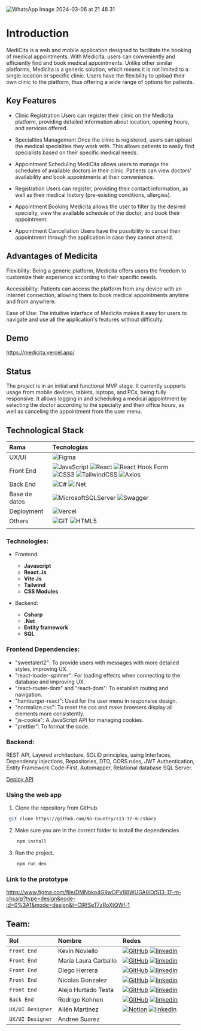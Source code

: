 ![WhatsApp Image 2024-03-06 at 21 48 31](https://github.com/No-Country/s13-17-m-csharp/assets/159576872/e5a01eba-d2d2-4df6-8c37-8bacdb7a19bc)

# Introduction
MediCita is a web and mobile application designed to facilitate the booking of medical appointments. With Medicita, users can conveniently and efficiently find and book medical appointments. Unlike other similar platforms, Medicita is a generic solution, which means it is not limited to a single location or specific clinic. Users have the flexibility to upload their own clinic to the platform, thus offering a wide range of options for patients.

## Key Features

* Clinic Registration
Users can register their clinic on the Medicita platform, providing detailed information about location, opening hours, and services offered.

* Specialties Management
Once the clinic is registered, users can upload the medical specialties they work with. This allows patients to easily find specialists based on their specific medical needs.

* Appointment Scheduling
MediCita allows users to manage the schedules of available doctors in their clinic. Patients can view doctors' availability and book appointments at their convenience.

* Registration
 Users can register, providing their contact information, as well as their medical history (pre-existing conditions, allergies).

* Appointment Booking
Medicita allows the user to filter by the desired specialty, view the available schedule of the doctor, and book their appointment.

* Appointment Cancellation
Users have the possibility to cancel their appointment through the application in case they cannot attend.

## Advantages of Medicita

Flexibility: Being a generic platform, Medicita offers users the freedom to customize their experience according to their specific needs.

Accessibility: Patients can access the platform from any device with an internet connection, allowing them to book medical appointments anytime and from anywhere.

Ease of Use: The intuitive interface of Medicita makes it easy for users to navigate and use all the application's features without difficulty.

## Demo
https://medicita.vercel.app/

## Status
The project is in an initial and functional MVP stage. It currently supports usage from mobile devices, tablets, laptops, and PCs, being fully responsive. It allows logging in and scheduling a medical appointment by selecting the doctor according to the specialty and their office hours, as well as canceling the appointment from the user menu.


## Technological Stack


| Rama          | Tecnologías                                                                                                                                                                                                                                                                                                                                                                                                                                                                                                                                                                                                                                                                                                                   |
| :------------ | :---------------------------------------------------------------------------------------------------------------------------------------------------------------------------------------------------------------------------------------------------------------------------------------------------------------------------------------------------------------------------------------------------------------------------------------------------------------------------------------------------------------------------------------------------------------------------------------------------------------------------------------------------------------------------------------------------------------------------- |
| UX/UI         | ![Figma](https://img.shields.io/badge/figma-%23F24E1E.svg?style=for-the-badge&logo=figma&logoColor=white)                                                                                                                                                                                                                                                                                                                                                                                                                                                                                                                                                                                                                     |
| Front End     | ![JavaScript](https://img.shields.io/badge/javascript-%23323330.svg?style=for-the-badge&logo=javascript&logoColor=%23F7DF1E) ![React](https://img.shields.io/badge/react-%2320232a.svg?style=for-the-badge&logo=react&logoColor=%2361DAFB) ![React Hook Form](https://img.shields.io/badge/React%20Hook%20Form-%23EC5990.svg?style=for-the-badge&logo=reacthookform&logoColor=white) ![CSS3](https://img.shields.io/badge/css3-%231572B6.svg?style=for-the-badge&logo=css3&logoColor=white) ![TailwindCSS](https://img.shields.io/badge/tailwindcss-%2338B2AC.svg?style=for-the-badge&logo=tailwind-css&logoColor=white) ![Axios](https://img.shields.io/badge/Axios-5A29E4.svg?style=for-the-badge&logo=Axios&logoColor=white) |
| Back End      | ![C#](https://img.shields.io/badge/c%23-%23239120.svg?style=for-the-badge&logo=c-sharp&logoColor=white) ![.Net](https://img.shields.io/badge/.NET-5C2D91?style=for-the-badge&logo=.net&logoColor=white)                                                                                                                                                                                                                                                                                                                                                                                                                                                                                                                       |
| Base de datos | ![MicrosoftSQLServer](https://img.shields.io/badge/Microsoft%20SQL%20Server-CC2927?style=for-the-badge&logo=microsoft%20sql%20server&logoColor=white) ![Swagger](https://img.shields.io/badge/-Swagger-%23Clojure?style=for-the-badge&logo=swagger&logoColor=white)                                                                                                                                                                                                                                                                                                                                                                                                                                                           |
| Deployment    | ![Vercel](https://img.shields.io/badge/vercel-%23000000.svg?style=for-the-badge&logo=vercel&logoColor=white)                                                                                                                                                                                                                                                                                                                                                                                                                                                                                                                                                                                                                  |
| Others        | ![GIT](https://img.shields.io/badge/Git-fc6d26?style=for-the-badge&logo=git&logoColor=white) ![HTML5](https://img.shields.io/badge/html5-%23E34F26.svg?style=for-the-badge&logo=html5&logoColor=white)                                                                                                                                                                                                                                             |
|               |


### Technologies:

- Frontend:

  - **Javascript**
  - **React.Js**
  - **Vite Js**
  - **Tailwind**
  - **CSS Modules**

- Backend:

  - **Csharp**
  - **.Net**
  - **Entity framework**
  - **SQL**
 

### Frontend Dependencies:

- "sweetalert2": To provide users with messages with more detailed styles, improving UX. 
- "react-loader-spinner": For loading effects when connecting to the database and improving UX. 
- "react-router-dom" and "react-dom": To establish routing and navigation. 
- "hamburger-react": Used for the user menu in responsive design. 
- "normalize.css": To reset the css and make browsers display all elements more consistently. 
- "js-cookie": A JavaScript API for managing cookies. 
- "prettier": To format the code.

### Backend:

REST API, Layered architecture, SOLID principles, using Interfaces, Dependency injections, Repositories, DTO, CORS rules, JWT Authentication, Entity Framework Code-First, Automapper, Relational database SQL Server.

[Deploy API](https://www.medicita.somee.com/swagger/index.html)

### Using the web app

1. Clone the repository from GitHub.
   
  ```bash
   git clone https://github.com/No-Country/s13-17-m-csharp
```
2. Make sure you are in the correct folder to install the dependencies

```bash
    npm install
```

3. Run the project.

```bash
    npm run dev
```


### Link to the prototype
https://www.figma.com/file/DMNbko4G9wOPV88WUGA8iD/S13-17-m-chsarp?type=design&node-id=0%3A1&mode=design&t=ClRfSeT7zRoXtQWf-1


## Team:

| Rol               | Nombre               | Redes                                                                                                                             |
| :---------------- | :------------------- | :-------------------------------------------------------------------------------------------------------------------------------- |
| `Front End`       | Kevin Noviello       | [![GitHub]](https://github.com/kjnoviello) [![linkedin]](https://www.linkedin.com/in/kevinjoelnoviello/)                               |
| `Front End`       | María Laura Carballo | [![GitHub]](https://github.com/LauryCGit) [![linkedin]](https://www.linkedin.com/in/maria-laura-carballo/)                                |
| `Front End`       | Diego Herrera        | [![GitHub]](https://github.com/Diegohrp) [![linkedin]](https://www.linkedin.com/in/diego-hp/) |
| `Front End`       | Nicolas Gonzalez     | [![GitHub]](https://github.com/nicolas355) [![linkedin]](https://www.linkedin.com/in/nicolas-gonzalez-68b5081b0/)                      |
| `Front End`       | Alejo Hurtado Testa  | [![GitHub]](https://github.com/Alejo-Hurtado-Testa) [![linkedin]](https://www.linkedin.com/in/alejo-hurtado-testa-53b14a216/)                      |
| `Back End`        | Rodrigo Kohnen       | [![GitHub]](https://github.com/rodrikohnen) [![linkedin]](https://www.linkedin.com/in/rodrigo-kohnen)                             |
| `UX/UI Designer`  | Ailén Martinez       | [![Notion]](https://www.notion.so/ailenmartinez/Portfolio-Ail-n-Martinez-acd244c4c61e41189daf851bbbecbad5?pvs=4) [![linkedin]](https://www.linkedin.com/in/ail%C3%A9ndaniela-martinezrosica/)           |
| `UX/UI Designer`  | Andree Suarez        








[behance]: https://img.shields.io/badge/Behance-1769ff?style=for-the-badge&logo=behance&logoColor=white
[linkedin]: https://img.shields.io/badge/linkedin-%230077B5.svg?style=for-the-badge&logo=linkedin&logoColor=white
[github]: https://img.shields.io/badge/github-%23121011.svg?style=for-the-badge&logo=github&logoColor=white
[Notion]: https://img.shields.io/badge/Notion-%23000000.svg?style=for-the-badge&logo=notion&logoColor=white

